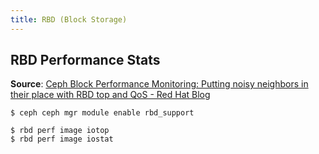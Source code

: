 ```yaml
---
title: RBD (Block Storage)
---
```


## RBD Performance Stats

**Source**: [Ceph Block Performance Monitoring: Putting noisy neighbors in their place with RBD top and QoS - Red Hat Blog](https://www.redhat.com/en/blog/ceph-block-performance-monitoring-putting-noisy-neighbors-their-place-rbd-top-and-qos)

```console
$ ceph ceph mgr module enable rbd_support
```

```console
$ rbd perf image iotop
$ rbd perf image iostat
```

